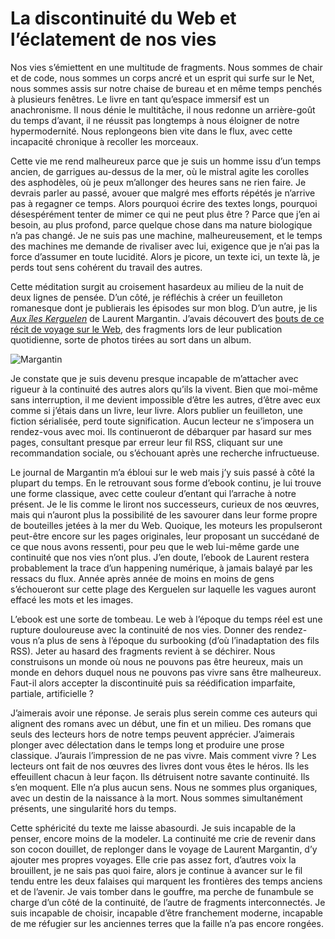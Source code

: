# La discontinuité du Web et l’éclatement de nos vies

Nos vies s’émiettent en une multitude de fragments. Nous sommes de chair et de code, nous sommes un corps ancré et un esprit qui surfe sur le Net, nous sommes assis sur notre chaise de bureau et en même temps penchés à plusieurs fenêtres. Le livre en tant qu’espace immersif est un anachronisme. Il nous dénie le multitâche, il nous redonne un arrière-goût du temps d’avant, il ne réussit pas longtemps à nous éloigner de notre hypermodernité. Nous replongeons bien vite dans le flux, avec cette incapacité chronique à recoller les morceaux.

Cette vie me rend malheureux parce que je suis un homme issu d’un temps ancien, de garrigues au-dessus de la mer, où le mistral agite les corolles des asphodèles, où je peux m’allonger des heures sans ne rien faire. Je devrais parler au passé, avouer que malgré mes efforts répétés je n’arrive pas à regagner ce temps. Alors pourquoi écrire des textes longs, pourquoi désespérément tenter de mimer ce qui ne peut plus être ? Parce que j’en ai besoin, au plus profond, parce quelque chose dans ma nature biologique n’a pas changé. Je ne suis pas une machine, malheureusement, et le temps des machines me demande de rivaliser avec lui, exigence que je n’ai pas la force d’assumer en toute lucidité. Alors je picore, un texte ici, un texte là, je perds tout sens cohérent du travail des autres.

Cette méditation surgit au croisement hasardeux au milieu de la nuit de deux lignes de pensée. D’un côté, je réfléchis à créer un feuilleton romanesque dont je publierais les épisodes sur mon blog. D’un autre, je lis [*Aux îles Kerguelen*](http://www.epagine.fr/9782897174712-aux-iles-kerguelen-laurent-margantin/) de Laurent Margantin. J’avais découvert des [bouts de ce récit de voyage sur le Web](http://auxileskerguelen.blogspot.fr/), des fragments lors de leur publication quotidienne, sorte de photos tirées au sort dans un album.

![Margantin](https://tcrouzet.com/images_tc/2013/04/arton19471.png)

Je constate que je suis devenu presque incapable de m’attacher avec rigueur à la continuité des autres alors qu’ils la vivent. Bien que moi-même sans interruption, il me devient impossible d’être les autres, d’être avec eux comme si j’étais dans un livre, leur livre. Alors publier un feuilleton, une fiction sérialisée, perd toute signification. Aucun lecteur ne s’imposera un rendez-vous avec moi. Ils continueront de débarquer par hasard sur mes pages, consultant presque par erreur leur fil RSS, cliquant sur une recommandation sociale, ou s’échouant après une recherche infructueuse.

Le journal de Margantin m’a ébloui sur le web mais j’y suis passé à côté la plupart du temps. En le retrouvant sous forme d’ebook continu, je lui trouve une forme classique, avec cette couleur d’entant qui l’arrache à notre présent. Je le lis comme le liront nos successeurs, curieux de nos œuvres, mais qui n’auront plus la possibilité de les savourer dans leur forme propre de bouteilles jetées à la mer du Web. Quoique, les moteurs les propulseront peut-être encore sur les pages originales, leur proposant un succédané de ce que nous avons ressenti, pour peu que le web lui-même garde une continuité que nos vies n’ont plus. J’en doute, l’ebook de Laurent restera probablement la trace d’un happening numérique, à jamais balayé par les ressacs du flux. Année après année de moins en moins de gens s’échoueront sur cette plage des Kerguelen sur laquelle les vagues auront effacé les mots et les images.

L’ebook est une sorte de tombeau. Le web à l’époque du temps réel est une rupture douloureuse avec la continuité de nos vies. Donner des rendez-vous n’a plus de sens à l’époque du surbooking (d’où l’inadaptation des fils RSS). Jeter au hasard des fragments revient à se déchirer. Nous construisons un monde où nous ne pouvons pas être heureux, mais un monde en dehors duquel nous ne pouvons pas vivre sans être malheureux. Faut-il alors accepter la discontinuité puis sa réédification imparfaite, partiale, artificielle ?

J’aimerais avoir une réponse. Je serais plus serein comme ces auteurs qui alignent des romans avec un début, une fin et un milieu. Des romans que seuls des lecteurs hors de notre temps peuvent apprécier. J’aimerais plonger avec délectation dans le temps long et produire une prose classique. J’aurais l’impression de ne pas vivre. Mais comment vivre ? Les lecteurs ont fait de nos œuvres des livres dont vous êtes le héros. Ils les effeuillent chacun à leur façon. Ils détruisent notre savante continuité. Ils s’en moquent. Elle n’a plus aucun sens. Nous ne sommes plus organiques, avec un destin de la naissance à la mort. Nous sommes simultanément présents, une singularité hors du temps.

Cette sphéricité du texte me laisse abasourdi. Je suis incapable de la penser, encore moins de la modeler. La continuité me crie de revenir dans son cocon douillet, de replonger dans le voyage de Laurent Margantin, d’y ajouter mes propres voyages. Elle crie pas assez fort, d’autres voix la brouillent, je ne sais pas quoi faire, alors je continue à avancer sur le fil tendu entre les deux falaises qui marquent les frontières des temps anciens et de l’avenir. Je vais tomber dans le gouffre, ma perche de funambule se charge d’un côté de la continuité, de l’autre de fragments interconnectés. Je suis incapable de choisir, incapable d’être franchement moderne, incapable de me réfugier sur les anciennes terres que la faille n’a pas encore rongées.